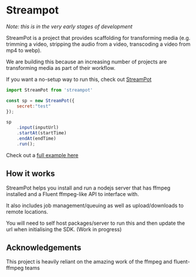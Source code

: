 # Streampot

*Note: this is in the very early stages of development*

StreamPot is a project that provides scaffolding for transforming media (e.g. trimming a video, stripping the audio from a video, transcoding a video from mp4 to webp).

We are building this because an increasing number of projects are transforming media as part of their workflow. 

If you want a no-setup way to run this, check out [StreamPot](https://www.streampot.io/)

```js
import StreamPot from 'streampot'

const sp = new StreamPot({
    secret:"test"
});

sp
    .input(inputUrl)
    .startAt(startTime)
    .endAt(endTime)
    .run();

```
Check out a [full example here](https://www.streampot.io/examples.html)

## How it works

StreamPot helps you install and run a nodejs server that has ffmpeg installed and a Fluent ffmpeg-like API to interface with.

It also includes job management/queuing as well as upload/downloads to remote locations.

You will need to self host packages/server to run this and then update the url when initialising the SDK. (Work in progress)

## Acknowledgements

This project is heavily reliant on the amazing work of the ffmpeg and fluent-ffmpeg teams 